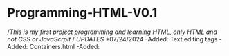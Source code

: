 # Programming-HTML-V0.1
/*This is my first project programming and learning HTML, only HTML and not CSS or JavaScrpit.*/
*UPDATES*
*07/24/2024
 -Added: Text editing tags
 -Added: Containers.html
 -Added:
